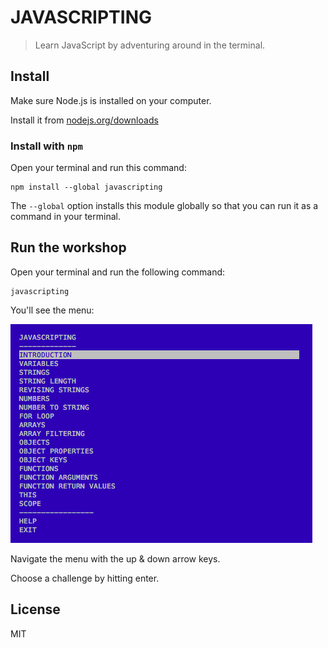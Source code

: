 # JAVASCRIPTING

> Learn JavaScript by adventuring around in the terminal.

## Install

Make sure Node.js is installed on your computer.

Install it from [nodejs.org/downloads](http://nodejs.org/downloads)

### Install with `npm`

Open your terminal and run this command:

```
npm install --global javascripting
```

The `--global` option installs this module globally so that you can run it as a command in your terminal.

## Run the workshop

Open your terminal and run the following command:

```
javascripting
```

You'll see the menu:

![javascripting screenshot](screenshot.png)

Navigate the menu with the up & down arrow keys. 

Choose a challenge by hitting enter.


## License

MIT
